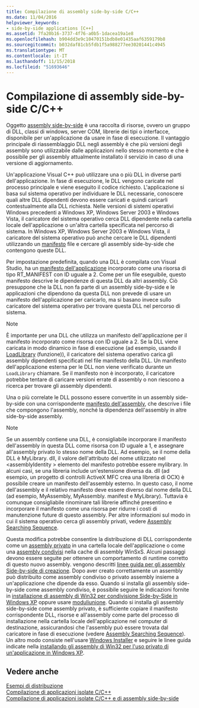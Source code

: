 ```yaml
---
title: Compilazione di assembly side-by-side C/C++
ms.date: 11/04/2016
helpviewer_keywords:
- side-by-side applications [C++]
ms.assetid: 7fa20b16-3737-4f76-a0b5-1dacea19a1e8
ms.openlocfilehash: b904dd3e9c10470151bdb8e01435aaf6359179b8
ms.sourcegitcommit: b032daf81cb5fdb1f5a988277ee30201441c4945
ms.translationtype: MT
ms.contentlocale: it-IT
ms.lasthandoff: 11/15/2018
ms.locfileid: "51693646"
---
```

# <a name="building-cc-side-by-side-assemblies"></a>Compilazione di assembly side-by-side C/C++

Oggetto [assembly side-by-side](/windows/desktop/SbsCs/about-side-by-side-assemblies-) è una raccolta di risorse, ovvero un gruppo di DLL, classi di windows, server COM, librerie dei tipi o interfacce, disponibile per un'applicazione da usare in fase di esecuzione. Il vantaggio principale di riassemblaggio DLL negli assembly è che più versioni degli assembly sono utilizzabile dalle applicazioni nello stesso momento e che è possibile per gli assembly attualmente installato il servizio in caso di una versione di aggiornamento.

Un'applicazione Visual C++ può utilizzare una o più DLL in diverse parti dell'applicazione. In fase di esecuzione, le DLL vengono caricate nel processo principale e viene eseguito il codice richiesto. L'applicazione si basa sul sistema operativo per individuare le DLL necessarie, conoscere quali altre DLL dipendenti devono essere caricati e quindi caricarli contestualmente alla DLL richiesta. Nelle versioni di sistemi operativi Windows precedenti a Windows XP, Windows Server 2003 e Windows Vista, il caricatore del sistema operativo cerca DLL dipendente nella cartella locale dell'applicazione o un'altra cartella specificata nel percorso di sistema. In Windows XP, Windows Server 2003 e Windows Vista, il caricatore del sistema operativo può anche cercare le DLL dipendenti utilizzando un [manifesto](/windows/desktop/sbscs/manifests) file e cercare gli assembly side-by-side che contengono queste DLL.

Per impostazione predefinita, quando una DLL è compilata con Visual Studio, ha un [manifesto dell'applicazione](/windows/desktop/SbsCs/application-manifests) incorporato come una risorsa di tipo RT_MANIFEST con ID uguale a 2. Come per un file eseguibile, questo manifesto descrive le dipendenze di questa DLL da altri assembly. Ciò presuppone che la DLL non fa parte di un assembly side-by-side e le applicazioni che dipendono da questa DLL non prevede di usare un manifesto dell'applicazione per caricarlo, ma si basano invece sullo caricatore del sistema operativo per trovare questa DLL nel percorso di sistema.

> [!NOTE]
> È importante per una DLL che utilizza un manifesto dell'applicazione per il manifesto incorporato come risorsa con ID uguale a 2. Se la DLL viene caricata in modo dinamico in fase di esecuzione (ad esempio, usando il [LoadLibrary](/windows/desktop/api/libloaderapi/nf-libloaderapi-loadlibrarya) (funzione)), il caricatore del sistema operativo carica gli assembly dipendenti specificati nel file manifesto della DLL. Un manifesto dell'applicazione esterna per le DLL non viene verificato durante un `LoadLibrary` chiamare. Se il manifesto non è incorporato, il caricatore potrebbe tentare di caricare versioni errate di assembly o non riescono a ricerca per trovare gli assembly dipendenti.

Una o più correlate le DLL possono essere convertite in un assembly side-by-side con una corrispondente [manifesto dell'assembly](/windows/desktop/SbsCs/assembly-manifests), che descrive i file che compongono l'assembly, nonché la dipendenza dell'assembly in altre side-by-side assembly.

> [!NOTE]
> Se un assembly contiene una DLL, è consigliabile incorporare il manifesto dell'assembly in questa DLL come risorsa con ID uguale a 1, e assegnare all'assembly privato lo stesso nome della DLL. Ad esempio, se il nome della DLL è MyLibrary. dll, il valore dell'attributo del nome utilizzato nel \<assemblyIdentity > elemento del manifesto potrebbe essere mylibrary. In alcuni casi, se una libreria include un'estensione diversa da. dll (ad esempio, un progetto di controlli ActiveX MFC crea una libreria di OCX) è possibile creare un manifesto dell'assembly esterno. In questo caso, il nome dell'assembly e il relativo manifesto deve essere diverso dal nome della DLL (ad esempio, MyAssembly, MyAssembly. manifest e MyLibrary). Tuttavia è comunque consigliabile rinominare tali librerie affinché presentino e incorporare il manifesto come una risorsa per ridurre i costi di manutenzione future di questo assembly. Per altre informazioni sul modo in cui il sistema operativo cerca gli assembly privati, vedere [Assembly Searching Sequence](/windows/desktop/SbsCs/assembly-searching-sequence).

Questa modifica potrebbe consentire la distribuzione di DLL corrispondente come un [assembly privato](/windows/desktop/Msi/private-assemblies) in una cartella locale dell'applicazione o come una [assembly condivisi](/windows/desktop/Msi/shared-assemblies) nella cache di assembly WinSxS. Alcuni passaggi devono essere seguite per ottenere un comportamento di runtime corretto di questo nuovo assembly. vengono descritti [linee guida per gli assembly Side-by-side di creazione](/windows/desktop/SbsCs/guidelines-for-creating-side-by-side-assemblies). Dopo aver creato correttamente un assembly può distribuito come assembly condiviso o privato assembly insieme a un'applicazione che dipende da esso. Quando si installa gli assembly side-by-side come assembly condiviso, è possibile seguire le indicazioni fornite in [installazione di assembly di Win32 per condivisione Side-by-Side in Windows XP](/windows/desktop/Msi/installing-win32-assemblies-for-side-by-side-sharing-on-windows-xp) oppure usare [moduliunione](/windows/desktop/msi/merge-modules). Quando si installa gli assembly side-by-side come assembly privato, è sufficiente copiare il manifesto corrispondente DLL, risorse e all'assembly come parte del processo di installazione nella cartella locale dell'applicazione nel computer di destinazione, assicurandosi che l'assembly può essere trovata dal caricatore in fase di esecuzione (vedere [Assembly Searching Sequence](/windows/desktop/SbsCs/assembly-searching-sequence)). Un altro modo consiste nell'usare [Windows Installer](/windows/desktop/Msi/windows-installer-portal) e seguire le linee guida indicate nella [installando gli assembly di Win32 per l'uso privato di un'applicazione in Windows XP](/windows/desktop/Msi/installing-win32-assemblies-for-the-private-use-of-an-application-on-windows-xp).

## <a name="see-also"></a>Vedere anche

[Esempi di distribuzione](../ide/deployment-examples.md)<br/>
[Compilazione di applicazioni isolate C/C++](../build/building-c-cpp-isolated-applications.md)<br/>
[Compilazione di applicazioni isolate C/C++ e di assembly side-by-side](../build/building-c-cpp-isolated-applications-and-side-by-side-assemblies.md)